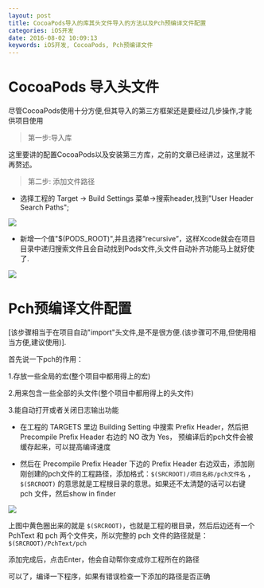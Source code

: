 ```yaml
---
layout: post
title: CocoaPods导入的库其头文件导入的方法以及Pch预编译文件配置
categories: iOS开发
date: 2016-08-02 10:09:13
keywords: iOS开发, CocoaPods, Pch预编译文件
---
```


# CocoaPods 导入头文件

尽管CocoaPods使用十分方便,但其导入的第三方框架还是要经过几步操作,才能供项目使用

<!--more-->

> 第一步:导入库

这里要讲的配置CocoaPods以及安装第三方库，之前的文章已经讲过，这里就不再赘述。

> 第二步: 添加文件路径

- 选择工程的 Target -> Build Settings 菜单->搜索header,找到"User Header Search Paths";

![](http://upload-images.jianshu.io/upload_images/105827-cc5c5d4a7c590039.png?imageMogr2/auto-orient/strip%7CimageView2/2/w/1240)

- 新增一个值"$(PODS_ROOT)",并且选择”recursive”，这样Xcode就会在项目目录中递归搜索文件且会自动找到Pods文件,头文件自动补齐功能马上就好使了.

![](http://upload-images.jianshu.io/upload_images/105827-ecb9f73eb55e5f32.png?imageMogr2/auto-orient/strip)

# Pch预编译文件配置

[该步骤相当于在项目自动"import"头文件,是不是很方便.(该步骤可不用,但使用相当方便,建议使用)].

首先说一下pch的作用：

1.存放一些全局的宏(整个项目中都用得上的宏)

2.用来包含一些全部的头文件(整个项目中都用得上的头文件)

3.能自动打开或者关闭日志输出功能


- 在工程的 TARGETS 里边 Building Setting 中搜索 Prefix Header，然后把 Precompile Prefix Header 右边的 NO 改为 Yes， 预编译后的pch文件会被缓存起来，可以提高编译速度


- 然后在 Precompile Prefix Header 下边的 Prefix Header 右边双击，添加刚刚创建的pch文件的工程路径，添加格式：`$(SRCROOT)/项目名称/pch文件名`  ，`$(SRCROOT)` 的意思就是工程根目录的意思。如果还不太清楚的话可以右键 pch 文件，然后show in finder

![](http://img.blog.csdn.net/20150428202907251?watermark/2/text/aHR0cDovL2Jsb2cuY3Nkbi5uZXQvQ3JhenlaaGFuZzE5OTA=/font/5a6L5L2T/fontsize/400/fill/I0JBQkFCMA==/dissolve/70/gravity/Center)

上图中黄色圈出来的就是 `$(SRCROOT)`，也就是工程的根目录，然后后边还有一个 PchText 和 pch 两个文件夹，所以完整的 pch 文件的路径就是：`$(SRCROOT)/PchText/pch`

添加完成后，点击Enter，他会自动帮你变成你工程所在的路径

可以了，编译一下程序，如果有错误检查一下添加的路径是否正确

